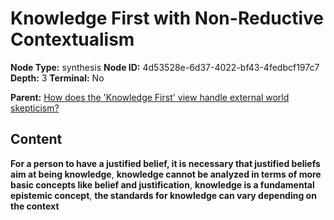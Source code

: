 # Knowledge First with Non-Reductive Contextualism

**Node Type:** synthesis
**Node ID:** 4d53528e-6d37-4022-bf43-4fedbcf197c7
**Depth:** 3
**Terminal:** No

**Parent:** [How does the 'Knowledge First' view handle external world skepticism?](how-does-the-knowledge-first-view-handle-external-world-skepticism.md)

## Content

**For a person to have a justified belief, it is necessary that justified beliefs aim at being knowledge**, **knowledge cannot be analyzed in terms of more basic concepts like belief and justification**, **knowledge is a fundamental epistemic concept**, **the standards for knowledge can vary depending on the context**
